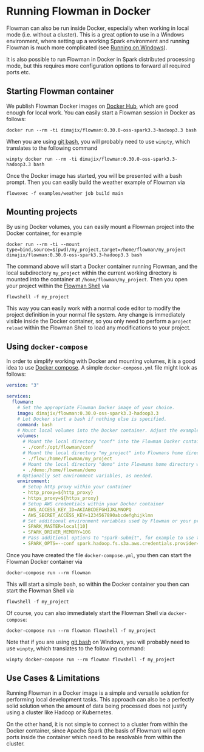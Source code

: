 # Running Flowman in Docker

Flowman can also be run inside Docker, especially when working in local mode (i.e. without a cluster). This is a
great option to use in a Windows environment, where setting up a working Spark environment and running Flowman
is much more complicated (see [Running on Windows](windows.md)).

It is also
possible to run Flowman in Docker in Spark distributed processing mode, but this requires more configuration options
to forward all required ports etc.


## Starting Flowman container

We publish Flowman Docker images on [Docker Hub](https://hub.docker.com/repository/docker/dimajix/flowman),
which are good enough for local work. You can easily start a Flowman session in Docker as follows:

```shell
docker run --rm -ti dimajix/flowman:0.30.0-oss-spark3.3-hadoop3.3 bash
```
When you are using [git bash](https://git-scm.com/download/win), you will probably need to use `winpty`, which 
translates to the following command
```shell
winpty docker run --rm -ti dimajix/flowman:0.30.0-oss-spark3.3-hadoop3.3 bash
```

Once the Docker image has started, you will be presented with a bash prompt. Then you can easily build the
weather example of Flowman via
```shell
flowexec -f examples/weather job build main
```


## Mounting projects

By using Docker volumes, you can easily mount a Flowman project into the Docker container, for example

```shell
docker run --rm -ti --mount type=bind,source=$(pwd)/my_project,target=/home/flowman/my_project dimajix/flowman:0.30.0-oss-spark3.3-hadoop3.3 bash
```
The command above will start a Docker container running Flowman, and the local subdirectory `my_project` within the 
current working directory is mounted into the container at `/home/flowman/my_project`. Then you open your project
within the [Flowman Shell](../cli/flowshell/index.md) via
```shell
flowshell -f my_project
```
This way you can easily work with a normal code editor to modify the project definition in your normal file system.
Any change is immediately visible inside the Docker container, so you only need to perform a `project reload` within
the Flowman Shell to load any modifications to your project.


## Using `docker-compose`

In order to simplify working with Docker and mounting volumes, it is a good idea to use 
[Docker compose](https://docs.docker.com/compose/). A simple `docker-compose.yml` file might look as follows:
```yaml
version: "3"

services:
  flowman:
    # Set the appropriate Flowman Docker image of your choice.
    image: dimajix/flowman:0.30.0-oss-spark3.3-hadoop3.3
    # Let Docker start a bash if nothing else is specified.
    command: bash
    # Mount local volumes into the Docker container. Adjust the example entries to your needs!
    volumes:
      # Mount the local directory "conf" into the Flowman Docker container to override the Flowman configuration
      - ./conf:/opt/flowman/conf
      # Mount the local directory "my_project" into Flowmans home directory within the Docker container 
      - ./flow:/home/flowman/my_project
      # Mount the local directory "demo" into Flowmans home directory within the Docker container 
      - ./demo:/home/flowman/demo
    # Optionally set environment variables, as needed.
    environment:
      # Setup http proxy within your container
      - http_proxy=${http_proxy}
      - https_proxy=${https_proxy}
      # Setup AWS credentials within your Docker container
      - AWS_ACCESS_KEY_ID=AKIABCDEFGHIJKLMNOPQ
      - AWS_SECRET_ACCESS_KEY=1234567890abcdefghijklmn
      # Set additional environment variables used by Flowman or your project
      - SPARK_MASTER=local[10]
      - SPARK_DRIVER_MEMORY=10G
      # Pass additional options to "spark-submit", for example to use the anonymous AWS credentials provider
      - SPARK_OPTS=--conf spark.hadoop.fs.s3a.aws.credentials.provider=org.apache.hadoop.fs.s3a.AnonymousAWSCredentialsProvider
```
Once you have created the file `docker-compose.yml`, you then can start the Flowman Docker container via
```shell
docker-compose run --rm flowman
```
This will start a simple bash, so within the Docker container you then can start the Flowman Shell via
```shell
flowshell -f my_project
```
Of course, you can also immediately start the Flowman Shell via `docker-compose`:
```shell
docker-compose run --rm flowman flowshell -f my_project
```

Note that if you are using [git bash](https://git-scm.com/download/win) on Windows, you will probably need to use 
`winpty`, which translates to the following command:
```shell
winpty docker-compose run --rm flowman flowshell -f my_project
```



## Use Cases & Limitations

Running Flowman in a Docker image is a simple and versatile solution for performing local development tasks. This 
approach can also be a perfectly solid solution when the amount of data being processed does not justify using a 
cluster like Hadoop or Kubernetes.

On the other hand, it is not simple to connect to a cluster from within the Docker container, since Apache Spark
(the basis of Flowman) will open ports inside the container which need to be resolvable from within the cluster.
